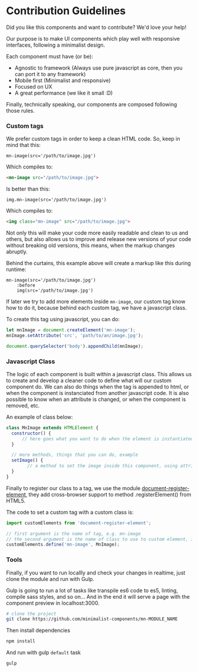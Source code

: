 # Contribution Guidelines

Did you like this components and want to contribute? We'd love your help!

Our purpose is to make UI components which play well with responsive interfaces, following a minimalist design.

Each component must have (or be):

- Agnostic to framework (Always use pure javascript as core, then you can port it to any framework)
- Mobile first (Minimalist and responsive)
- Focused on UX
- A great performance (we like it small :D)

Finally, technically speaking, our components are composed following those rules.

### Custom tags

We prefer custom tags in order to keep a clean HTML code. So, keep in mind that this:

```pug
mn-image(src='/path/to/image.jpg')
```

Which compiles to:

```html
<mn-image src="/path/to/image.jpg">
```

Is better than this:

```pug
img.mn-image(src='/path/to/image.jpg')
```

Which compiles to:

```html
<img class="mn-image" src="/path/to/image.jpg">
```

Not only this will make your code more easily readable and clean to us and others, but also allows us to improve and release new versions of your code without breaking old versions, this means, when the markup changes abruptly.

Behind the curtains, this example above will create a markup like this during runtime:

```pug
mn-image(src='/path/to/image.jpg')
    :before
    img(src='/path/to/image.jpg')
```

If later we try to add more elements inside `mn-image`, our custom tag know how to do it, because behind each custom tag, we have a javascript class.

To create this tag using javascript, you can do:

```js
let mnImage = document.createElement('mn-image');
mnImage.setAttribute('src', 'path/to/an/image.jpg');

document.querySelector('body').appendChild(mnImage);
```

### Javascript Class

The logic of each component is built within a javascript class. This allows us to create and develop a cleaner code to define what will our custom component do. We can also do things when the tag is appended to html, or when the component is instanciated from another javascript code. It is also possible to know when an attribute is changed, or when the component is removed, etc.

An example of class below:

```js
class MnImage extends HTMLElement {
  constructor() {
      // here goes what you want to do when the element is instantiated via html or javascript
  }

  // more methods, things that you can do, example
  setImage() {
        // a method to set the image inside this component, using attributes defined in the component
  }
}
```

Finally to register our class to a tag, we use the module [document-register-element](https://github.com/WebReflection/document-register-element), they add cross-browser support to method .registerElement() from HTML5.

The code to set a custom tag with a custom class is:

```js
import customElements from 'document-register-element';

// first argument is the name of tag, e.g. mn-image
// the second argument is the name of class to use to custom element, in example below, MnImage
customElements.define('mn-image', MnImage);
```


### Tools

Finally, if you want to run locallly and check your changes in realtime, just clone the module and run with Gulp.

Gulp is going to run a lot of tasks like transpile es6 code to es5, linting, compile sass styles, and so on... And in the end it will serve a page with the component preview in localhost:3000.

```sh
# clone the project
git clone https://github.com/minimalist-components/mn-MODULE_NAME
```

Then install dependencies

```sh
npm install
```

And run with gulp `default` task

```sh
gulp
```
